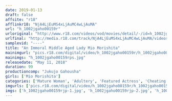```yaml
---
date: 2019-01-13
draft: false
affsite: "r18"
afflinkr18: "NjA4LjEuMS4xLjAuMC4wLjAuMA"
url: "h_1002jgaho00159r"
urloriginal: "http://www.r18.com/videos/vod/movies/detail/-/id=h_1002jgaho00159r"
urlfinal: "http://media.r18.com/track/NjA4LjEuMS4xLjAuMC4wLjAuMA/videos/vod/movies/detail/-/id=h_1002jgaho00159r"
samplevid: "----"
title: "An Immoral Middle Aged Lady Mio Morishita"
mainimgurl: "pics.r18.com/digital/video/h_1002jgaho00159r/h_1002jgaho00159rps.jpg"
mainimgs: "h_1002jgaho00159rps.jpg"
releasedate: "May 11, 2018"
duration: 99
productioncomp: "Jukujo Gahousha"
girls: ['Mio Morishita']
categories: ['Mature Woman', 'Adultery', 'Featured Actress', 'Cheating Wife']
imgurls: ['pics.r18.com/digital/video/h_1002jgaho00159r/h_1002jgaho00159rjp-1.jpg', 'pics.r18.com/digital/video/h_1002jgaho00159r/h_1002jgaho00159rjp-2.jpg', 'pics.r18.com/digital/video/h_1002jgaho00159r/h_1002jgaho00159rjp-3.jpg', 'pics.r18.com/digital/video/h_1002jgaho00159r/h_1002jgaho00159rjp-4.jpg', 'pics.r18.com/digital/video/h_1002jgaho00159r/h_1002jgaho00159rjp-5.jpg', 'pics.r18.com/digital/video/h_1002jgaho00159r/h_1002jgaho00159rjp-6.jpg', 'pics.r18.com/digital/video/h_1002jgaho00159r/h_1002jgaho00159rjp-7.jpg', 'pics.r18.com/digital/video/h_1002jgaho00159r/h_1002jgaho00159rjp-8.jpg', 'pics.r18.com/digital/video/h_1002jgaho00159r/h_1002jgaho00159rjp-9.jpg', 'pics.r18.com/digital/video/h_1002jgaho00159r/h_1002jgaho00159rjp-10.jpg', 'pics.r18.com/digital/video/h_1002jgaho00159r/h_1002jgaho00159rjp-11.jpg', 'pics.r18.com/digital/video/h_1002jgaho00159r/h_1002jgaho00159rjp-12.jpg', 'pics.r18.com/digital/video/h_1002jgaho00159r/h_1002jgaho00159rjp-13.jpg', 'pics.r18.com/digital/video/h_1002jgaho00159r/h_1002jgaho00159rjp-14.jpg', 'pics.r18.com/digital/video/h_1002jgaho00159r/h_1002jgaho00159rjp-15.jpg', 'pics.r18.com/digital/video/h_1002jgaho00159r/h_1002jgaho00159rjp-16.jpg', 'pics.r18.com/digital/video/h_1002jgaho00159r/h_1002jgaho00159rjp-17.jpg', 'pics.r18.com/digital/video/h_1002jgaho00159r/h_1002jgaho00159rjp-18.jpg', 'pics.r18.com/digital/video/h_1002jgaho00159r/h_1002jgaho00159rjp-19.jpg', 'pics.r18.com/digital/video/h_1002jgaho00159r/h_1002jgaho00159rjp-20.jpg']
imgs: ['h_1002jgaho00159rjp-1.jpg', 'h_1002jgaho00159rjp-2.jpg', 'h_1002jgaho00159rjp-3.jpg', 'h_1002jgaho00159rjp-4.jpg', 'h_1002jgaho00159rjp-5.jpg', 'h_1002jgaho00159rjp-6.jpg', 'h_1002jgaho00159rjp-7.jpg', 'h_1002jgaho00159rjp-8.jpg', 'h_1002jgaho00159rjp-9.jpg', 'h_1002jgaho00159rjp-10.jpg', 'h_1002jgaho00159rjp-11.jpg', 'h_1002jgaho00159rjp-12.jpg', 'h_1002jgaho00159rjp-13.jpg', 'h_1002jgaho00159rjp-14.jpg', 'h_1002jgaho00159rjp-15.jpg', 'h_1002jgaho00159rjp-16.jpg', 'h_1002jgaho00159rjp-17.jpg', 'h_1002jgaho00159rjp-18.jpg', 'h_1002jgaho00159rjp-19.jpg', 'h_1002jgaho00159rjp-20.jpg']
---
```

